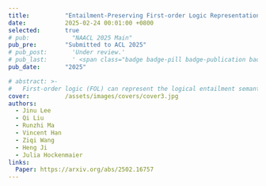 ```yaml
---
title:          "Entailment-Preserving First-order Logic Representations in Natural Language Entailment"
date:           2025-02-24 00:01:00 +0800
selected:       true
# pub:            "NAACL 2025 Main"
pub_pre:        "Submitted to ACL 2025"
# pub_post:       'Under review.'
# pub_last:       ' <span class="badge badge-pill badge-publication badge-success">Spotlight</span>'
pub_date:       "2025"

# abstract: >-
#   First-order logic (FOL) can represent the logical entailment semantics of natural language (NL) sentences, but determining natural language entailment using FOL remains a challenge. To address this, we propose the Entailment-Preserving FOL representations (EPF) task and introduce reference-free evaluation metrics for EPF, the Entailment-Preserving Rate (EPR) family. In EPF, one should generate FOL representations from multi-premise natural language entailment data (e.g. EntailmentBank) so that the automatic prover's result preserves the entailment labels. Experiments show that existing methods for NL-to-FOL translation struggle in EPF. To this extent, we propose a training method specialized for the task, iterative learning-to-rank, which directly optimizes the model's EPR score through a novel scoring function and a learning-to-rank objective. Our method achieves a 1.8-2.7% improvement in EPR and a 17.4-20.6% increase in EPR@16 compared to diverse baselines in three datasets. Further analyses reveal that iterative learning-to-rank effectively suppresses the arbitrariness of FOL representation by reducing the diversity of predicate signatures, and maintains strong performance across diverse inference types and out-of-domain data.
cover:          /assets/images/covers/cover3.jpg
authors:
  - Jinu Lee
  - Qi Liu
  - Runzhi Ma
  - Vincent Han
  - Ziqi Wang
  - Heng Ji
  - Julia Hockenmaier
links:
  Paper: https://arxiv.org/abs/2502.16757
---
```

